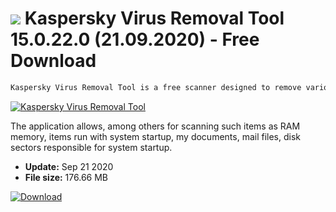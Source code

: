 # ![](https://cdn.softexe.net/static/icon/a/kaspersky-virus-removal-tool-8132.png) Kaspersky Virus Removal Tool  15.0.22.0 (21.09.2020) - Free Download

```sh
Kaspersky Virus Removal Tool is a free scanner designed to remove various types of malware components from Windows family systems.
```
[![Kaspersky Virus Removal Tool ](https://gallery.dpcdn.pl/imgc/Tools/2234/g_-_420x350_1.5_-_x20171027161748_0.png)](https://softexe.net/win/security-privacy/scanners/kaspersky-virus-removal-tool:hpcb.html)

The application allows, among others for scanning such items as RAM memory, items run with system startup, my documents, mail files, disk sectors responsible for system startup.


- **Update:** Sep 21 2020
- **File size:** 176.66 MB

[![Download](https://cdn.softexe.net/static/img/download.png)](https://softexe.net/win/security-privacy/scanners/kaspersky-virus-removal-tool:hpcb.html)


